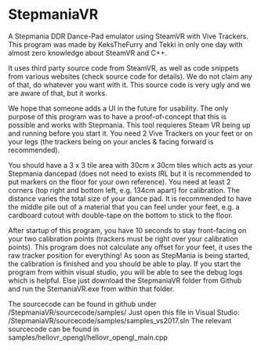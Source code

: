 # StepmaniaVR
A Stepmania DDR Dance-Pad emulator using SteamVR with Vive Trackers. This program was made by KeksTheFurry and Tekki 
in only one day with almost zero knowledge about SteamVR and C++.  

It uses third party source code from SteamVR, as well as code snippets from various websites (check source code for details). 
We do not claim any of that, do whatever you want with it. This source code is very ugly and we are aware of that, but it works. 

We hope that someone adds a UI in the future for usability. The only purpose of this program was to have a proof-of-concept 
that this is possible and works with Stepmania. This tool requieres Steam VR being up and running before you start it. 
You need 2 Vive Trackers on your feet or on your legs (the trackers being on your ancles & facing forward is recommended). 

You should have a 3 x 3 tile area with 30cm x 30cm tiles which acts as your Stepmania dancepad (does not need to exists 
IRL but it is recommended to put markers on the floor for your own reference). You need at least 2 corners (top right and 
bottom left, e.g. 134cm apart) for calibration. The distance varies the total size of your dance pad. It is recommended 
to have the middle pile out of a material that you can feel under your feet, e.g. a cardboard cutout with double-tape 
on the bottom to stick to the floor. 

After startup of this program, you have 10 seconds to stay front-facing on your two calibration points 
(trackers must be right over your calibration points). This program does not calculate any offset for your feet, it uses 
the raw tracker position for everything! As soon as StepMania is being started, the calibration is finished and you should 
be able to play. If you start the program from within visual studio, you will be able to see the debug logs which is helpful. 
Else just download the StepmaniaVR folder from Github and run the StemaniaVR.exe from within that folder.

The sourcecode can be found in github under /StepmaniaVR/sourcecode/samples/
Just open this file in Visual Studio: /StepmaniaVR/sourcecode/samples/samples_vs2017.sln
The relevant sourcecode can be found in samples/hellovr_opengl/hellovr_opengl_main.cpp